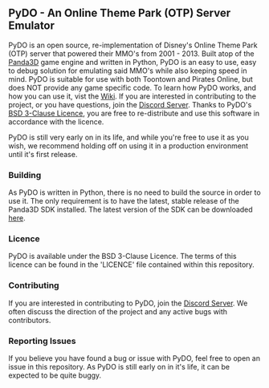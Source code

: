 ## PyDO - An Online Theme Park (OTP) Server Emulator

PyDO is an open source, re-implementation of Disney's Online Theme Park (OTP) server that powered their MMO's from 2001 - 2013. Built atop of the [Panda3D](http://www.panda3d.org) game engine and written in Python, PyDO is an easy to use, easy to debug solution for emulating said MMO's while also keeping speed in mind. PyDO is suitable for use with both Toontown and Pirates Online, but does NOT provide any game specific code. To learn how PyDO works, and how you can use it, vist the [Wiki](). If you are interested in contributing to the project, or you have questions, join the [Discord Server](). Thanks to PyDO's [BSD 3-Clause Licence](https://github.com/PyDO-Team/PyDO/blob/master/LICENSE), you are free to re-distribute and use this software in accordance with the licence.

PyDO is still very early on in its life, and while you're free to use it as you wish, we recommend holding off on using it in a production environment until it's first release.

### Building

As PyDO is written in Python, there is no need to build the source in order to use it. The only requirement is to have the latest, stable release of the Panda3D SDK installed. The latest version of the SDK can be downloaded [here](https://www.panda3d.org/download.php?sdk).

### Licence

PyDO is available under the BSD 3-Clause Licence. The terms of this licence can be found in the 'LICENCE' file contained within this repository.

### Contributing

If you are interested in contributing to PyDO, join the [Discord Server](). We often discuss the direction of the project and any active bugs with contributors.

### Reporting Issues

If you believe you have found a bug or issue with PyDO, feel free to open an issue in this repository. As PyDO is still early on in it's life, it can be expected to be quite buggy.
